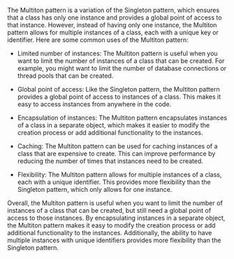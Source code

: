 The Multiton pattern is a variation of the Singleton pattern, which ensures that a class has only one instance and provides a global point of access to that instance. However, instead of having only one instance, the Multiton pattern allows for multiple instances of a class, each with a unique key or identifier. Here are some common uses of the Multiton pattern:

- Limited number of instances: The Multiton pattern is useful when you want to limit the number of instances of a class that can be created. For example, you might want to limit the number of database connections or thread pools that can be created.


- Global point of access: Like the Singleton pattern, the Multiton pattern provides a global point of access to instances of a class. This makes it easy to access instances from anywhere in the code.


- Encapsulation of instances: The Multiton pattern encapsulates instances of a class in a separate object, which makes it easier to modify the creation process or add additional functionality to the instances.


- Caching: The Multiton pattern can be used for caching instances of a class that are expensive to create. This can improve performance by reducing the number of times that instances need to be created.


- Flexibility: The Multiton pattern allows for multiple instances of a class, each with a unique identifier. This provides more flexibility than the Singleton pattern, which only allows for one instance.


Overall, the Multiton pattern is useful when you want to limit the number of instances of a class that can be created, but still need a global point of access to those instances. By encapsulating instances in a separate object, the Multiton pattern makes it easy to modify the creation process or add additional functionality to the instances. Additionally, the ability to have multiple instances with unique identifiers provides more flexibility than the Singleton pattern.